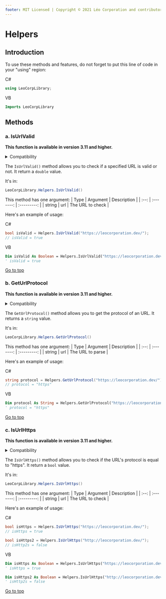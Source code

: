 ```yaml
---
footer: MIT Licensed | Copyright © 2021 Léo Corporation and contributors
---
```

# Helpers
## Introduction
To use these methods and features, do not forget to put this line of code in your "using" region:

C#
~~~ cs
using LeoCorpLibrary;
~~~
VB
~~~ vb
Imports LeoCorpLibrary
~~~
## Methods
### a. IsUrlValid
**This function is available in version 3.11 and higher.**

<details>
<summary>Compatibility</summary>

| Frameworks | LeoCorpLibrary | LeoCorpLibrary.Core |
| :-----: | :----------------: | :---------------------: |
| .NET 6 | ✔ | ✔ |
| .NET 5 | ✔ | ✔ |
| .NET Core 3.1 | ✔ | ✔ |
| .NET Framework 4.5 | ✔ | ✔ |

</details>

The `IsUrlValid()` method allows you to check if a specified URL is valid or not. It return a `double` value.

It's in:
~~~ cs
LeoCorpLibrary.Helpers.IsUrlValid()
~~~
This method has one argument:
| Type | Argument | Description | 
| :--: | :-------: | :---------: |
| string | url | The URL to check |

Here's an example of usage:

C#
~~~ cs
bool isValid = Helpers.IsUrlValid("https://leocorporation.dev/");
// isValid = true
~~~
VB
~~~ vb
Dim isValid As Boolean = Helpers.IsUrlValid("https://leocorporation.dev/")
' isValid = true
~~~
[Go to top](#helpers)

### b. GetUrlProtocol
**This function is available in version 3.11 and higher.**

<details>
<summary>Compatibility</summary>

| Frameworks | LeoCorpLibrary | LeoCorpLibrary.Core |
| :-----: | :----------------: | :---------------------: |
| .NET 6 | ✔ | ✔ |
| .NET 5 | ✔ | ✔ |
| .NET Core 3.1 | ✔ | ✔ |
| .NET Framework 4.5 | ✔ | ✔ |

</details>

The `GetUrlProtocol()` method allows you to get the protocol of an URL. It returns a `string` value.

It's in:
~~~ cs
LeoCorpLibrary.Helpers.GetUrlProtocol()
~~~
This method has one argument:
| Type | Argument | Description | 
| :--: | :-------: | :---------: |
| string | url | The URL to parse |

Here's an example of usage:

C#
~~~ cs
string protocol = Helpers.GetUrlProtocol("https://leocorporation.dev/");
// protocol = "https"
~~~
VB
~~~ vb
Dim protocol As String = Helpers.GetUrlProtocol("https://leocorporation.dev/")
' protocol = "https"
~~~
[Go to top](#helpers)

### c. IsUrlHttps
**This function is available in version 3.11 and higher.**

<details>
<summary>Compatibility</summary>

| Frameworks | LeoCorpLibrary | LeoCorpLibrary.Core |
| :-----: | :----------------: | :---------------------: |
| .NET 6 | ✔ | ✔ |
| .NET 5 | ✔ | ✔ |
| .NET Core 3.1 | ✔ | ✔ |
| .NET Framework 4.5 | ✔ | ✔ |

</details>

The `IsUrlHttps()` method allows you to check if the URL's protocol is equal to "https". It return a `bool` value.

It's in:
~~~ cs
LeoCorpLibrary.Helpers.IsUrlHttps()
~~~
This method has one argument:
| Type | Argument | Description | 
| :--: | :-------: | :---------: |
| string | url | The URL to check |

Here's an example of usage:

C#
~~~ cs
bool isHttps = Helpers.IsUrlHttps("https://leocorporation.dev/");
// isHttps = true

bool isHttps2 = Helpers.IsUrlHttps("http://leocorporation.dev/");
// isHttp2s = false
~~~
VB
~~~ vb
Dim isHttps As Boolean = Helpers.IsUrlHttps("https://leocorporation.dev/")
' isHttps = true

Dim isHttps2 As Boolean = Helpers.IsUrlHttps("http://leocorporation.dev/")
' isHttp2s = false
~~~
[Go to top](#helpers)